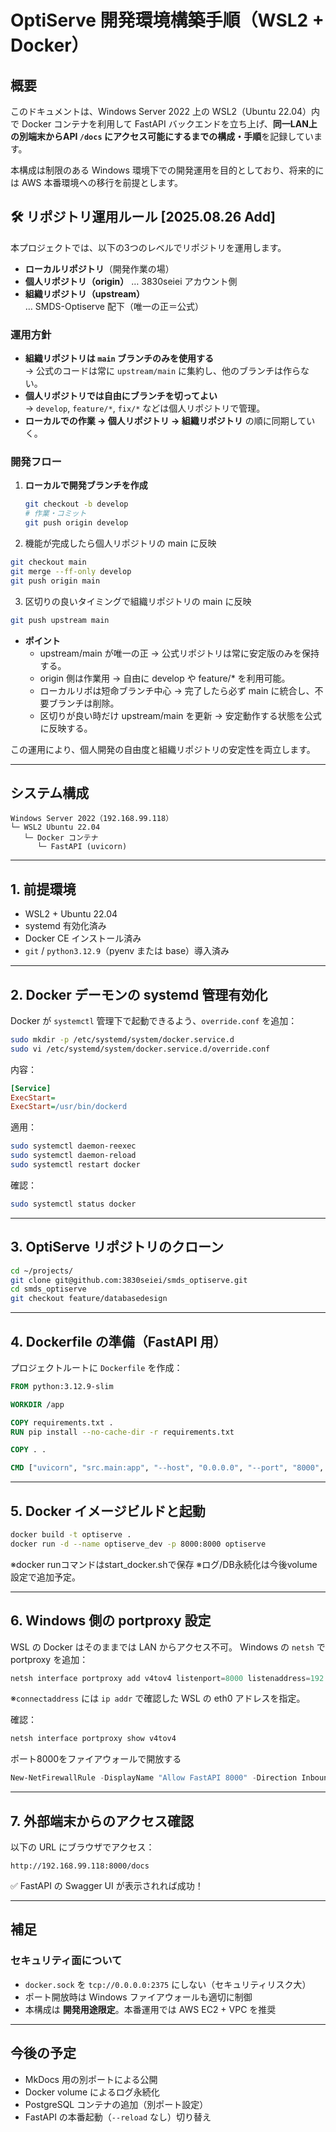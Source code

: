 # OptiServe 開発環境構築手順（WSL2 + Docker）

## 概要

このドキュメントは、Windows Server 2022 上の WSL2（Ubuntu 22.04）内で Docker コンテナを利用して FastAPI バックエンドを立ち上げ、**同一LAN上の別端末からAPI `/docs` にアクセス可能にするまでの構成・手順**を記録しています。

本構成は制限のある Windows 環境下での開発運用を目的としており、将来的には AWS 本番環境への移行を前提とします。

## 🛠️ リポジトリ運用ルール [2025.08.26 Add]

本プロジェクトでは、以下の3つのレベルでリポジトリを運用します。

- **ローカルリポジトリ**（開発作業の場）
- **個人リポジトリ（origin）** … 3830seiei アカウント側
- **組織リポジトリ（upstream）** … SMDS-Optiserve 配下（唯一の正＝公式）

### 運用方針

- **組織リポジトリは `main` ブランチのみを使用する**  
  → 公式のコードは常に `upstream/main` に集約し、他のブランチは作らない。  
- **個人リポジトリでは自由にブランチを切ってよい**  
  → `develop`, `feature/*`, `fix/*` などは個人リポジトリで管理。  
- **ローカルでの作業 → 個人リポジトリ → 組織リポジトリ** の順に同期していく。

### 開発フロー

1. **ローカルで開発ブランチを作成**

   ```bash
   git checkout -b develop
   # 作業・コミット
   git push origin develop
   ```
2.	機能が完成したら個人リポジトリの main に反映

   ```bash
   git checkout main
   git merge --ff-only develop
   git push origin main
   ```

3.	区切りの良いタイミングで組織リポジトリの main に反映

   ```bash
   git push upstream main
   ```

- **ポイント**
    - upstream/main が唯一の正 → 公式リポジトリは常に安定版のみを保持する。
	 - origin 側は作業用 → 自由に develop や feature/* を利用可能。
	 - ローカルリポは短命ブランチ中心 → 完了したら必ず main に統合し、不要ブランチは削除。
	 - 区切りが良い時だけ upstream/main を更新 → 安定動作する状態を公式に反映する。

この運用により、個人開発の自由度と組織リポジトリの安定性を両立します。

---

## システム構成

```plaintext
Windows Server 2022（192.168.99.118）
└─ WSL2 Ubuntu 22.04
   └─ Docker コンテナ
      └─ FastAPI (uvicorn)

````

---

## 1. 前提環境

- WSL2 + Ubuntu 22.04
- systemd 有効化済み
- Docker CE インストール済み
- `git` / `python3.12.9`（pyenv または base）導入済み

---

## 2. Docker デーモンの systemd 管理有効化

Docker が `systemctl` 管理下で起動できるよう、`override.conf` を追加：

```bash
sudo mkdir -p /etc/systemd/system/docker.service.d
sudo vi /etc/systemd/system/docker.service.d/override.conf
````

内容：

```ini
[Service]
ExecStart=
ExecStart=/usr/bin/dockerd
```

適用：

```bash
sudo systemctl daemon-reexec
sudo systemctl daemon-reload
sudo systemctl restart docker
```

確認：

```bash
sudo systemctl status docker
```

---

## 3. OptiServe リポジトリのクローン

```bash
cd ~/projects/
git clone git@github.com:3830seiei/smds_optiserve.git
cd smds_optiserve
git checkout feature/databasedesign
```

---

## 4. Dockerfile の準備（FastAPI 用）

プロジェクトルートに `Dockerfile` を作成：

```Dockerfile
FROM python:3.12.9-slim

WORKDIR /app

COPY requirements.txt .
RUN pip install --no-cache-dir -r requirements.txt

COPY . .

CMD ["uvicorn", "src.main:app", "--host", "0.0.0.0", "--port", "8000", "--reload"]
```

---

## 5. Docker イメージビルドと起動

```bash
docker build -t optiserve .
docker run -d --name optiserve_dev -p 8000:8000 optiserve
```

※docker runコマンドはstart_docker.shで保存
※ログ/DB永続化は今後volume設定で追加予定。

---

## 6. Windows 側の portproxy 設定

WSL の Docker はそのままでは LAN からアクセス不可。
Windows の `netsh` で portproxy を追加：

```powershell
netsh interface portproxy add v4tov4 listenport=8000 listenaddress=192.168.99.118 connectport=8000 connectaddress=172.31.56.43
```

※`connectaddress` には `ip addr` で確認した WSL の eth0 アドレスを指定。

確認：

```powershell
netsh interface portproxy show v4tov4
```

ポート8000をファイアウォールで開放する

```powershell
New-NetFirewallRule -DisplayName "Allow FastAPI 8000" -Direction Inbound -LocalPort 8000 -Protocol TCP -Action Allow
```

---

## 7. 外部端末からのアクセス確認

以下の URL にブラウザでアクセス：

```
http://192.168.99.118:8000/docs
```

✅ FastAPI の Swagger UI が表示されれば成功！

---

## 補足

### セキュリティ面について

* `docker.sock` を `tcp://0.0.0.0:2375` にしない（セキュリティリスク大）
* ポート開放時は Windows ファイアウォールも適切に制御
* 本構成は **開発用途限定**。本番運用では AWS EC2 + VPC を推奨

---

## 今後の予定

* MkDocs 用の別ポートによる公開
* Docker volume によるログ永続化
* PostgreSQL コンテナの追加（別ポート設定）
* FastAPI の本番起動（`--reload` なし）切り替え

